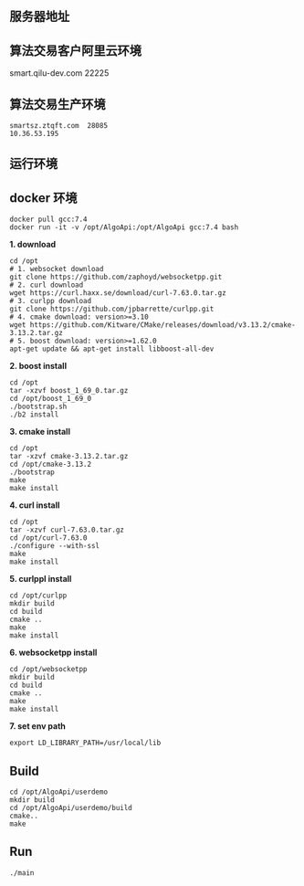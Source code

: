  　　

## **服务器地址**

## 算法交易客户阿里云环境

smart.qilu-dev.com 22225 

## 算法交易生产环境

    smartsz.ztqft.com  28085 
    10.36.53.195


## **运行环境**

## docker 环境

    docker pull gcc:7.4
    docker run -it -v /opt/AlgoApi:/opt/AlgoApi gcc:7.4 bash  

**1. download**

    cd /opt
    # 1. websocket download
    git clone https://github.com/zaphoyd/websocketpp.git
    # 2. curl download
    wget https://curl.haxx.se/download/curl-7.63.0.tar.gz
    # 3. curlpp download
    git clone https://github.com/jpbarrette/curlpp.git
    # 4. cmake download: version>=3.10
    wget https://github.com/Kitware/CMake/releases/download/v3.13.2/cmake-3.13.2.tar.gz
    # 5. boost download: version>=1.62.0    
    apt-get update && apt-get install libboost-all-dev

**2. boost install**

    cd /opt
    tar -xzvf boost_1_69_0.tar.gz
    cd /opt/boost_1_69_0
    ./bootstrap.sh
    ./b2 install

**3. cmake install**  

    cd /opt
    tar -xzvf cmake-3.13.2.tar.gz
    cd /opt/cmake-3.13.2
    ./bootstrap
    make
    make install  

**4. curl install**

    cd /opt
    tar -xzvf curl-7.63.0.tar.gz
    cd /opt/curl-7.63.0
    ./configure --with-ssl
    make
    make install
    
**5. curlppl install**

    cd /opt/curlpp
    mkdir build
    cd build
    cmake ..
    make
    make install  
**6. websocketpp install**

    cd /opt/websocketpp
    mkdir build
    cd build
    cmake ..
    make
    make install
      
**7. set env path**

    export LD_LIBRARY_PATH=/usr/local/lib

## Build
    cd /opt/AlgoApi/userdemo
    mkdir build
    cd /opt/AlgoApi/userdemo/build
    cmake..
    make
    
## Run
    ./main 

